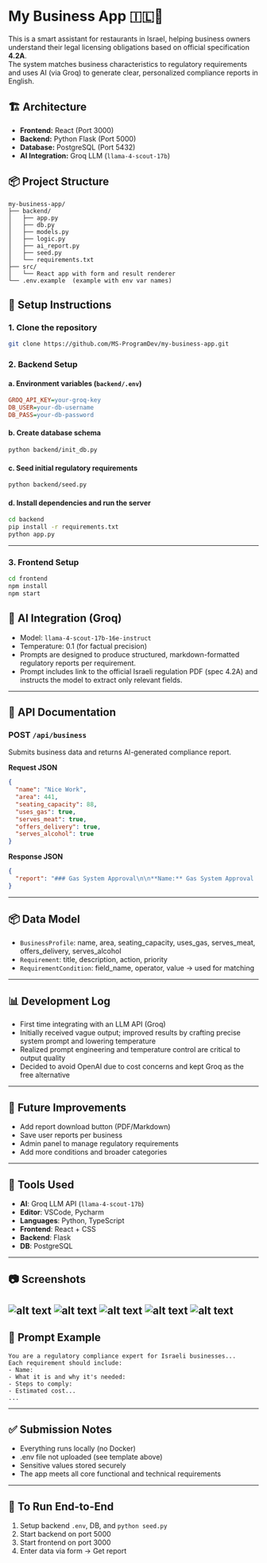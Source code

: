 # My Business App 🇮🇱📄

This is a smart assistant for restaurants in Israel, helping business owners understand their legal licensing obligations based on official specification **4.2A**.  
The system matches business characteristics to regulatory requirements and uses AI (via Groq) to generate clear, personalized compliance reports in English.

## 🏗️ Architecture

- **Frontend:** React (Port 3000)
- **Backend:** Python Flask (Port 5000)
- **Database:** PostgreSQL (Port 5432)
- **AI Integration:** Groq LLM (`llama-4-scout-17b`)

## 📦 Project Structure

```
my-business-app/
├── backend/
│   ├── app.py
│   ├── db.py
│   ├── models.py
│   ├── logic.py
│   ├── ai_report.py
│   ├── seed.py
│   └── requirements.txt
├── src/
│   └── React app with form and result renderer
└── .env.example  (example with env var names)
```


## 🧪 Setup Instructions

### 1. Clone the repository

```bash
git clone https://github.com/MS-ProgramDev/my-business-app.git
```

### 2. Backend Setup

#### a. Environment variables (`backend/.env`)
```ini
GROQ_API_KEY=your-groq-key
DB_USER=your-db-username
DB_PASS=your-db-password
```

#### b. Create database schema

```bash
python backend/init_db.py
```

#### c. Seed initial regulatory requirements

```bash
python backend/seed.py
```

#### d. Install dependencies and run the server

```bash
cd backend
pip install -r requirements.txt
python app.py
```

---

### 3. Frontend Setup

```bash
cd frontend
npm install
npm start
```

## 🧠 AI Integration (Groq)

- Model: `llama-4-scout-17b-16e-instruct`
- Temperature: 0.1 (for factual precision)
- Prompts are designed to produce structured, markdown-formatted regulatory reports per requirement.
- Prompt includes link to the official Israeli regulation PDF (spec 4.2A) and instructs the model to extract only relevant fields.

---

## 🧪 API Documentation

### POST `/api/business`
Submits business data and returns AI-generated compliance report.

**Request JSON**
```json
{
  "name": "Nice Work",
  "area": 441,
  "seating_capacity": 88,
  "uses_gas": true,
  "serves_meat": true,
  "offers_delivery": true,
  "serves_alcohol": true
}
```

**Response JSON**
```json
{
  "report": "### Gas System Approval\n\n**Name:** Gas System Approval ..."
}
```

---

## 📦 Data Model

- `BusinessProfile`: name, area, seating_capacity, uses_gas, serves_meat, offers_delivery, serves_alcohol
- `Requirement`: title, description, action, priority
- `RequirementCondition`: field_name, operator, value → used for matching

---

## 📊 Development Log

- First time integrating with an LLM API (Groq)
- Initially received vague output; improved results by crafting precise system prompt and lowering temperature
- Realized prompt engineering and temperature control are critical to output quality
- Decided to avoid OpenAI due to cost concerns and kept Groq as the free alternative

---

## 🚀 Future Improvements

- Add report download button (PDF/Markdown)
- Save user reports per business
- Admin panel to manage regulatory requirements
- Add more conditions and broader categories

---

## 🧪 Tools Used

- **AI**: Groq LLM API (`llama-4-scout-17b`)
- **Editor**: VSCode, Pycharm
- **Languages**: Python, TypeScript
- **Frontend**: React + CSS
- **Backend**: Flask
- **DB**: PostgreSQL

---

## 📷 Screenshots

![alt text](../image.png) ![alt text](../image-1.png) ![alt text](../image-2.png) ![alt text](../image-3.png) ![alt text](../image-4.png)
---

## 🤖 Prompt Example

```text
You are a regulatory compliance expert for Israeli businesses...
Each requirement should include:
- Name:
- What it is and why it's needed:
- Steps to comply:
- Estimated cost...
...
```

---

## ✅ Submission Notes

- Everything runs locally (no Docker)
- .env file not uploaded (see template above)
- Sensitive values stored securely
- The app meets all core functional and technical requirements

---

## 🏁 To Run End-to-End

1. Setup backend `.env`, DB, and `python seed.py`
2. Start backend on port 5000
3. Start frontend on port 3000
4. Enter data via form → Get report

[def]: ../image.png
[def2]: ../image-4.png
